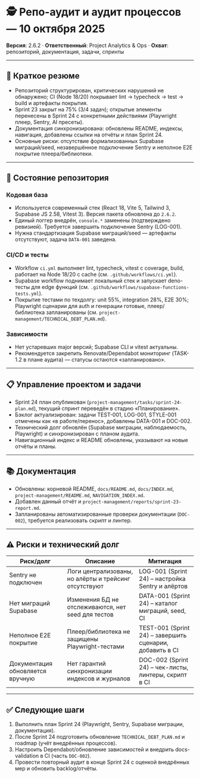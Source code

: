 # 🕵️ Репо-аудит и аудит процессов — 10 октября 2025

**Версия**: 2.6.2 · **Ответственный**: Project Analytics & Ops · **Охват**: репозиторий, документация, задачи, спринты

---

## 🧾 Краткое резюме
- Репозиторий структурирован, критических нарушений не обнаружено; CI (Node 18/20) покрывает lint → typecheck → test → build и артефакты покрытия.
- Sprint 23 закрыт на 75% (3/4 задач); открытые элементы перенесены в Sprint 24 с конкретными действиями (Playwright плеер, Sentry, AI пресеты).
- Документация синхронизирована: обновлены README, индексы, навигация, добавлены ссылки на отчёты и план Sprint 24.
- Основные риски: отсутствие формализованных Supabase миграций/seed, незавершённое подключение Sentry и неполное E2E покрытие плеера/библиотеки.

---

## 🧱 Состояние репозитория

### Кодовая база
- Используется современный стек (React 18, Vite 5, Tailwind 3, Supabase JS 2.58, Vitest 3). Версия пакета обновлена до `2.6.2`.
- Единый логгер внедрён, `console.*` заменены (подтверждено ревизией). Требуется завершить подключение Sentry (LOG-001).
- Нужна стандартизация Supabase миграций/seed — артефакты отсутствуют, задача `DATA-001` заведена.

### CI/CD и тесты
- Workflow `ci.yml` выполняет lint, typecheck, vitest с coverage, build, работает на Node 18/20 с cache (см. `.github/workflows/ci.yml`).
- Supabase workflow поднимает локальный стек и запускает deno-тесты для edge функций (см. `.github/workflows/supabase-functions-tests.yml`).
- Покрытие тестами по техдолгу: unit 55%, integration 28%, E2E 30%; Playwright сценарии для auth и генерации готовые, плеер/библиотека запланированы (см. `project-management/TECHNICAL_DEBT_PLAN.md`).

### Зависимости
- Нет устаревших major версий; Supabase CLI и vitest актуальны.
- Рекомендуется закрепить Renovate/Dependabot мониторинг (TASK-1.2 в плане аудита) — статусы остаются «запланировано».

---

## 📋 Управление проектом и задачи
- Sprint 24 план опубликован (`project-management/tasks/sprint-24-plan.md`), текущий спринт переведён в стадию «Планирование».
- Бэклог актуализирован: задачи TEST-001, LOG-001, STYLE-001 отмечены как «в работе/перенос», добавлены DATA-001 и DOC-002.
- Технический долг обновлён (Supabase миграции, наблюдаемость, Playwright) и синхронизирован с планом аудита.
- Навигационный индекс и README обновлены, указывают на новые отчёты и планы.

---

## 📚 Документация
- Обновлены: корневой README, `docs/README.md`, `docs/INDEX.md`, `project-management/README.md`, `NAVIGATION_INDEX.md`.
- Добавлен данный отчёт и `project-management/reports/sprint-23-report.md`.
- Запланированы автоматизированные проверки документации (`DOC-002`), требуется реализовать скрипт и линтер.

---

## ⚠️ Риски и технический долг
| Риск/долг | Описание | Митигация |
|-----------|----------|-----------|
| Sentry не подключен | Логи централизованы, но алёрты и трейсинг отсутствуют | LOG-001 (Sprint 24) – настройка Sentry и алёртов |
| Нет миграций Supabase | Изменения БД не отслеживаются, нет seed для тестов | DATA-001 (Sprint 24) – каталог миграций, seed, CI |
| Неполное E2E покрытие | Плеер/библиотека не защищены Playwright-тестами | TEST-001 (Sprint 24) – завершить сценарии, добавить в CI |
| Документация обновляется вручную | Нет гарантий синхронизации индексов и журналов | DOC-002 (Sprint 24) – чек-листы, линтеры, скрипт в CI |

---

## ✅ Следующие шаги
1. Выполнить план Sprint 24 (Playwright, Sentry, Supabase миграции, документация).
2. После Sprint 24 подготовить обновление `TECHNICAL_DEBT_PLAN.md` и roadmap (учёт внедрённых процессов).
3. Настроить Dependabot/обновление зависимостей и внедрить docs-validation в CI (часть `DOC-002`).
4. Провести повторный аудит в конце Sprint 24 с оценкой внедрённых мер и обновить backlog/отчёты.

